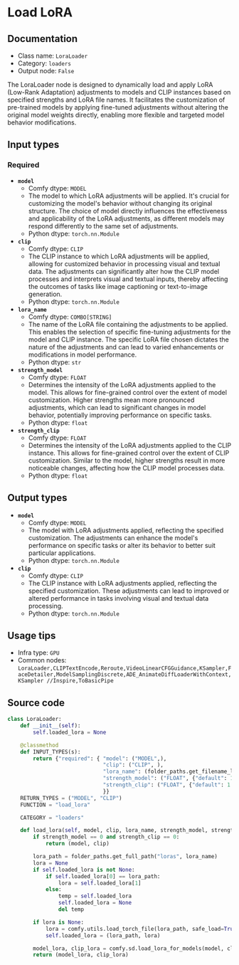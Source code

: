 # Load LoRA
## Documentation
- Class name: `LoraLoader`
- Category: `loaders`
- Output node: `False`

The LoraLoader node is designed to dynamically load and apply LoRA (Low-Rank Adaptation) adjustments to models and CLIP instances based on specified strengths and LoRA file names. It facilitates the customization of pre-trained models by applying fine-tuned adjustments without altering the original model weights directly, enabling more flexible and targeted model behavior modifications.
## Input types
### Required
- **`model`**
    - Comfy dtype: `MODEL`
    - The model to which LoRA adjustments will be applied. It's crucial for customizing the model's behavior without changing its original structure. The choice of model directly influences the effectiveness and applicability of the LoRA adjustments, as different models may respond differently to the same set of adjustments.
    - Python dtype: `torch.nn.Module`
- **`clip`**
    - Comfy dtype: `CLIP`
    - The CLIP instance to which LoRA adjustments will be applied, allowing for customized behavior in processing visual and textual data. The adjustments can significantly alter how the CLIP model processes and interprets visual and textual inputs, thereby affecting the outcomes of tasks like image captioning or text-to-image generation.
    - Python dtype: `torch.nn.Module`
- **`lora_name`**
    - Comfy dtype: `COMBO[STRING]`
    - The name of the LoRA file containing the adjustments to be applied. This enables the selection of specific fine-tuning adjustments for the model and CLIP instance. The specific LoRA file chosen dictates the nature of the adjustments and can lead to varied enhancements or modifications in model performance.
    - Python dtype: `str`
- **`strength_model`**
    - Comfy dtype: `FLOAT`
    - Determines the intensity of the LoRA adjustments applied to the model. This allows for fine-grained control over the extent of model customization. Higher strengths mean more pronounced adjustments, which can lead to significant changes in model behavior, potentially improving performance on specific tasks.
    - Python dtype: `float`
- **`strength_clip`**
    - Comfy dtype: `FLOAT`
    - Determines the intensity of the LoRA adjustments applied to the CLIP instance. This allows for fine-grained control over the extent of CLIP customization. Similar to the model, higher strengths result in more noticeable changes, affecting how the CLIP model processes data.
    - Python dtype: `float`
## Output types
- **`model`**
    - Comfy dtype: `MODEL`
    - The model with LoRA adjustments applied, reflecting the specified customization. The adjustments can enhance the model's performance on specific tasks or alter its behavior to better suit particular applications.
    - Python dtype: `torch.nn.Module`
- **`clip`**
    - Comfy dtype: `CLIP`
    - The CLIP instance with LoRA adjustments applied, reflecting the specified customization. These adjustments can lead to improved or altered performance in tasks involving visual and textual data processing.
    - Python dtype: `torch.nn.Module`
## Usage tips
- Infra type: `GPU`
- Common nodes: `LoraLoader,CLIPTextEncode,Reroute,VideoLinearCFGGuidance,KSampler,FaceDetailer,ModelSamplingDiscrete,ADE_AnimateDiffLoaderWithContext,KSampler //Inspire,ToBasicPipe`


## Source code
```python
class LoraLoader:
    def __init__(self):
        self.loaded_lora = None

    @classmethod
    def INPUT_TYPES(s):
        return {"required": { "model": ("MODEL",),
                              "clip": ("CLIP", ),
                              "lora_name": (folder_paths.get_filename_list("loras"), ),
                              "strength_model": ("FLOAT", {"default": 1.0, "min": -20.0, "max": 20.0, "step": 0.01}),
                              "strength_clip": ("FLOAT", {"default": 1.0, "min": -20.0, "max": 20.0, "step": 0.01}),
                              }}
    RETURN_TYPES = ("MODEL", "CLIP")
    FUNCTION = "load_lora"

    CATEGORY = "loaders"

    def load_lora(self, model, clip, lora_name, strength_model, strength_clip):
        if strength_model == 0 and strength_clip == 0:
            return (model, clip)

        lora_path = folder_paths.get_full_path("loras", lora_name)
        lora = None
        if self.loaded_lora is not None:
            if self.loaded_lora[0] == lora_path:
                lora = self.loaded_lora[1]
            else:
                temp = self.loaded_lora
                self.loaded_lora = None
                del temp

        if lora is None:
            lora = comfy.utils.load_torch_file(lora_path, safe_load=True)
            self.loaded_lora = (lora_path, lora)

        model_lora, clip_lora = comfy.sd.load_lora_for_models(model, clip, lora, strength_model, strength_clip)
        return (model_lora, clip_lora)

```
